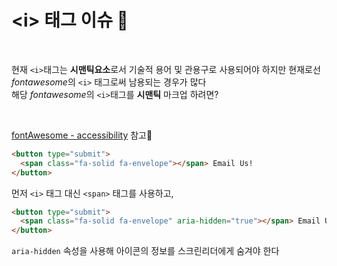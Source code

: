 <h1> &lti&gt 태그 이슈 🤔</h1>

<br />

현재 `<i>`태그는 **시맨틱요소**로서 기술적 용어 및 관용구로 사용되어야 하지만 현재로선 *fontawesome*의 `<i>` 태그로써 남용되는 경우가 많다
<br/> 해당 *fontawesome*의 `<i>`태그를 **시맨틱** 마크업 하려면?

<br/>

[fontAwesome - accessibility](https://fontawesome.com/docs/web/dig-deeper/accessibility)  참고🚀

```html
<button type="submit">
  <span class="fa-solid fa-envelope"></span> Email Us!
</button>
```

먼저 `<i>` 태그 대신 `<span>` 태그를 사용하고,

```html
<button type="submit">
  <span class="fa-solid fa-envelope" aria-hidden="true"></span> Email Us!
</button>
```
`aria-hidden` 속성을 사용해 아이콘의 정보를 스크린리더에게 숨겨야 한다